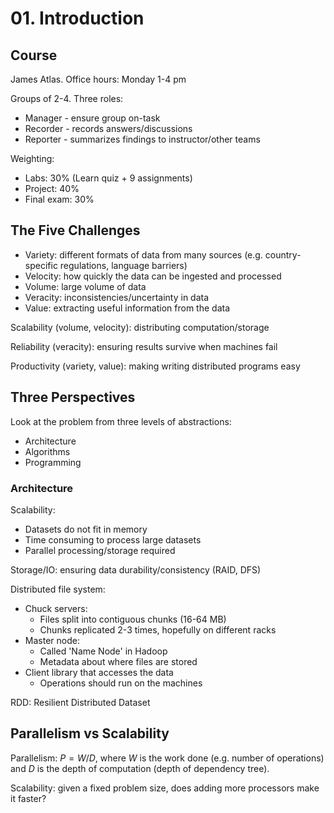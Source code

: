# 01. Introduction

## Course

James Atlas. Office hours: Monday  1-4 pm

Groups of 2-4. Three roles:

- Manager - ensure group on-task
- Recorder - records answers/discussions
- Reporter - summarizes findings to instructor/other teams

Weighting:

- Labs: 30% (Learn quiz + 9 assignments)
- Project: 40%
- Final exam: 30%

## The Five Challenges

- Variety: different formats of data from many sources (e.g. country-specific regulations, language barriers)
- Velocity: how quickly the data can be ingested and processed
- Volume: large volume of data
- Veracity: inconsistencies/uncertainty in data
- Value: extracting useful information from the data

Scalability (volume, velocity): distributing computation/storage

Reliability (veracity): ensuring results survive when machines fail

Productivity (variety, value): making writing distributed programs easy

## Three Perspectives

Look at the problem from three levels of abstractions:

- Architecture
- Algorithms
- Programming

### Architecture

<!--
The CPU contains a control unit that determines what the arithmetic logic unit (and data buses) should be doing. Hence, they perform operations sequentially; the challenge is creating an architecture which allows these processors to run some operation in parallel-->

Scalability:

- Datasets do not fit in memory
- Time consuming to process large datasets
- Parallel processing/storage required

Storage/IO: ensuring data durability/consistency (RAID, DFS)

Distributed file system:

- Chuck servers:
  - Files split into contiguous chunks (16-64 MB)
  - Chunks replicated 2-3 times, hopefully on different racks
- Master node:
  - Called 'Name Node' in Hadoop
  - Metadata about where files are stored
- Client library that accesses the data
  - Operations should run on the machines

RDD: Resilient Distributed Dataset

<!--
### Reliability

## Example: Iterative vs Parallel

Map Reduce:

Each process is given a subset of the list:

- For each element in the subset, run the map function
- Use the reduce function to 

Calculate:

$$
\sum_1^n{\sqrt(A_i)}
$$

This can be done iteratively:

```python
accum = 0

for i in range(len(A)):
  accum += sqrt(A[i])
```

This forces the computer to run the calculations in an exact order which is not optimal; processors may be idle.

This can be converted into a *Map Reduce* operation.

```python
items = map(sqrt, A)
accum = reduce(lambda x, y: x + y, items)
```

Addition is 
-->

## Parallelism vs Scalability

Parallelism: $P = W/D$, where $W$ is the work done (e.g. number of operations) and $D$ is the depth of computation (depth of dependency tree).

Scalability: given a fixed problem size, does adding more processors make it faster?
